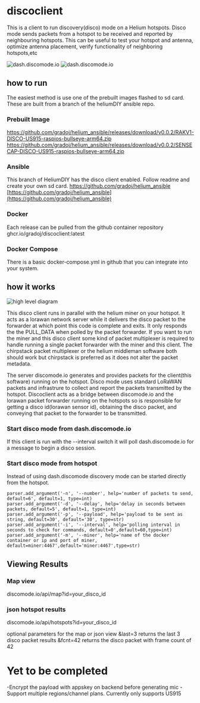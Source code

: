 # discoclient
This is a client to run discovery(disco) mode on a Helium hotspots. Disco mode sends packets from a hotspot to be received and reported by neighbouring hotspots. This can be useful to test your hotspot and antenna, optimize antenna placement, verify functionality of neighboring hotspots,etc

![dash.discomode.io](https://github.com/gradoj/discoclient/blob/main/screenshots/screen_disco.png)
![dash.discomode.io](https://github.com/gradoj/discoclient/blob/main/screenshots/screen_map.png)

## how to run
The easiest method is use one of the prebuilt images flashed to sd card. These are built from a branch of the heliumDIY ansible repo.
### Prebuilt Image
https://github.com/gradoj/helium_ansible/releases/download/v0.0.2/RAKV1-DISCO-US915-raspios-bullseye-arm64.zip
https://github.com/gradoj/helium_ansible/releases/download/v0.0.2/SENSECAP-DISCO-US915-raspios-bullseye-arm64.zip

### Ansible
This branch of HeliumDIY has the disco client enabled. Follow readme and create your own sd card.
https://github.com/gradoj/helium_ansible
[https://github.com/gradoj/helium_ansible](https://github.com/gradoj/helium_ansible)

### Docker 
Each release can be pulled from the github container repository
ghcr.io/gradoj/discoclient:latest

### Docker Compose
There is a basic docker-compose.yml in github that you can integrate into your system.

## how it works

![high level diagram](https://github.com/gradoj/discoclient/blob/main/screenshots/high_level.png)

This disco client runs in parallel with the helium miner on your hotspot. It acts as a lorawan network server while it delivers the disco packet to the forwarder at which point this code is complete and exits. It only responds the the PULL_DATA when polled by the packet forwarder. If you want to run the miner and this disco client some kind of packet multiplexer is required to handle running a single packet forwarder with the miner and this client. The chirpstack packet multiplexer or the helium middleman software both should work but chirpstack is preferred as it does not alter the packet metadata.

The server discomode.io generates and provides packets for the client(this software) running on the hotspot. Disco mode uses standard LoRaWAN packets and infrastrure to collect and report the packets transmitted by the hotspot. Discoclient acts as a bridge between discomode.io and the lorawan packet forwarder running on the hotspots so is responsible for getting a disco id(lorawan sensor id), obtaining the disco packet, and conveying that packet to the forwarder to be transmitted.

### Start disco mode from dash.discomode.io
If this client is run with the --interval switch it will poll dash.discomode.io for a message to begin a disco session.  

### Start disco mode from hotspot
Instead of using dash.discomode discovery mode can be started directly from the hotspot.  

    parser.add_argument('-n', '--number', help='number of packets to send, default=6', default=1, type=int)
    parser.add_argument('-d', '--delay', help='delay in seconds between packets, default=5', default=1, type=int)
    parser.add_argument('-p', '--payload', help='payload to be sent as string, default=30', default='30', type=str)
    parser.add_argument('-i', '--interval', help='polling interval in seconds to check for commands, default=0',default=60,type=int)
    parser.add_argument('-m', '--miner', help='name of the docker container or ip and port of miner, default=miner:4467',default='miner:4467',type=str)

## Viewing Results
### Map view
discomode.io/api/map?id=your_disco_id

### json hotspot results
discomode.io/api/hotspots?id=your_disco_id

optional parameters for the map or json view 
&last=3 returns the last 3 disco packet results
&fcnt=42 returns the disco packet with frame count of 42 

# Yet to be completed

-Encrypt the payload with appskey on backend before generating mic
-Support multiple regions/channel plans. Currently only supports US915


